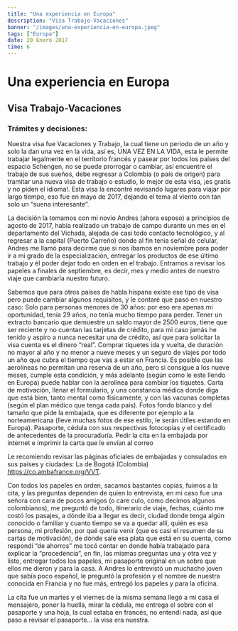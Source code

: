```yaml
---
title: "Una experiencia en Europa"
description: "Visa Trabajo-Vacaciones"
banner: "/images/una-experiencia-en-europa.jpeg"
tags: ["Europa"]
date: 20 Enero 2017
time: 6
---
```



# Una experiencia en Europa
## Visa Trabajo-Vacaciones

### Trámites y decisiones:

Nuestra visa fue Vacaciones y Trabajo, la cual tiene un periodo de un año y solo la dan una vez en la vida, así es, UNA VEZ EN LA VIDA, esta le permite trabajar legalmente en el territorio francés y pasear por todos los países del espacio Schengen, no se puede prorrogar o cambiar, así encuentre el trabajo de sus sueños, debe regresar a Colombia (o país de origen) para tramitar una nueva visa de trabajo o estudio, lo mejor de esta visa, ¡es gratis y no piden el idioma!. Esta visa la encontré revisando lugares para viajar por largo tiempo, eso fue en mayo de 2017, dejando el tema al viento con tan solo un “suena interesante”. 

La decisión la tomamos con mi novio Andres (ahora esposo) a principios de agosto de 2017, había realizado un trabajo de campo durante un mes en el departamento del Vichada, alejada de casi todo contacto tecnológico, y al regresar a la capital (Puerto Carreño) donde al fin tenia señal de celular, Andres me llamó para decirme que si nos íbamos en noviembre para poder ir a mi grado de la especialización, entregar los productos de ese último trabajo y él poder dejar todo en orden en el trabajo. Entramos a revisar los papeles a finales de septiembre, es decir, mes y medio antes de nuestro viaje que cambiaría nuestro futuro.

Sabemos que para otros países de habla hispana existe ese tipo de visa pero puede cambiar algunos requisitos, y le contaré que pasó en nuestro caso:
Solo para personas menores de 30 años: por eso era apenas mi oportunidad, tenía 29 años, no tenía mucho tiempo para perder. 
Tener un extracto bancario que demuestre un saldo mayor de 2500 euros, tiene que ser reciente y no cuentan las tarjetas de crédito, para mi caso jamás he tenido y aspiro a nunca necesitar una de crédito, así que para solicitar la visa cuenta es el dinero “real”.
Comprar tiquetes ida y vuelta, de duración no mayor al año y no menor a nueve meses y un seguro de viajes por todo un año que cubra el tiempo que vas a estar en Francia. Es posible que las aerolíneas no permitan una reserva de un año, pero si consigue a los nueve meses, cumple esta condición, y más adelante (según como le este llendo en Europa) puede hablar con la aerolínea para cambiar los tiquetes.
Carta de motivación, llenar el formulario, y una constancia médica donde diga que está bien, tanto mental como físicamente, y con las vacunas completas (según el plan médico que tenga cada país).
Fotos fondo blanco y del tamaño que pide la embajada, que es diferente por ejemplo a la norteamericana (lleve muchas fotos de ese estilo, le serán útiles estando en  Europa).
Pasaporte, cédula con sus respectivas fotocopias y el certificado de antecedentes de la procuraduría. 
Pedir la cita en la embajada por internet e imprimir la carta que le envían al correo

Le recomiendo revisar las páginas oficiales de embajadas y consulados en sus países y ciudades: La de Bogotá (Colombia) https://co.ambafrance.org/VVT. 

Con todos los papeles en orden, sacamos bastantes copias, fuimos a la cita, y las preguntas dependen de quien lo entrevista, en mi caso fue una señora con cara de pocos amigos (o care culo, como decimos algunos colombianos), me preguntó de todo, itinerario de viaje, fechas, cuánto me costó los pasajes, a dónde iba a llegar es decir, ciudad donde tenga algún conocido o familiar y cuanto tiempo se va a quedar allí, quién es esa persona, mi profesión, por qué quería venir (que es casi el resumen de su cartas de motivación), de dónde sale esa plata que está en su cuenta, como respondí “de ahorros” me tocó contar en donde había trabajado para explicar la “procedencia”, en fin, las mismas preguntas una y otra vez y listo, entregar todos los papeles, mi pasaporte original en un sobre que ellos me dieron y para la casa.
A Andres lo entrevistó un muchacho joven que sabía poco español, le preguntó la profesión y el nombre de nuestra conocida en Francia y no fue más, entregó los papeles y para la oficina.

La cita fue un martes y el viernes de la misma semana llegó a mi casa el mensajero, poner la huella, mirar la cédula, me entrega el sobre con el pasaporte y una hoja, la cual estaba en francés, no entendí nada, así que paso a revisar el pasaporte… la visa era nuestra.
